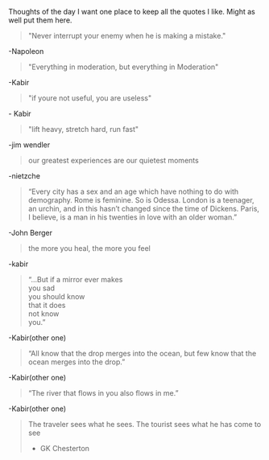 Thoughts of the day
I want one place to keep all the quotes I like. Might as well put them here.


>"Never interrupt your enemy when he is making a mistake."

\-Napoleon



>"Everything in moderation, but everything in Moderation"

\-Kabir


>"if youre not useful, you are useless"

\- Kabir


>"lift heavy, stretch hard, run fast"

\-jim wendler


>our greatest experiences are our quietest moments

\-nietzche


>“Every city has a sex and an age which have nothing to do with demography. Rome is feminine. So is Odessa. London is a teenager, an urchin, and in this hasn’t changed since the time of Dickens. Paris, I believe, is a man in his twenties in love with an older woman.”

\-John Berger


>the more you heal, the more you feel

\-kabir


>“...But if a mirror ever makes  
you sad  
you should know  
that it does  
not know  
you.”  

\-Kabir(other one)


>“All know that the drop merges into the ocean, but few know that the ocean merges into the drop.”  

\-Kabir(other one)



>“The river that flows in you also flows in me.”  

\-Kabir(other one)


>The traveler sees what he sees. The tourist sees what he has come to see
>- GK Chesterton

